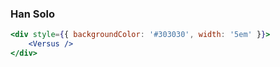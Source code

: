 ### Han Solo

```jsx
<div style={{ backgroundColor: '#303030', width: '5em' }}>
    <Versus />
</div>
```
